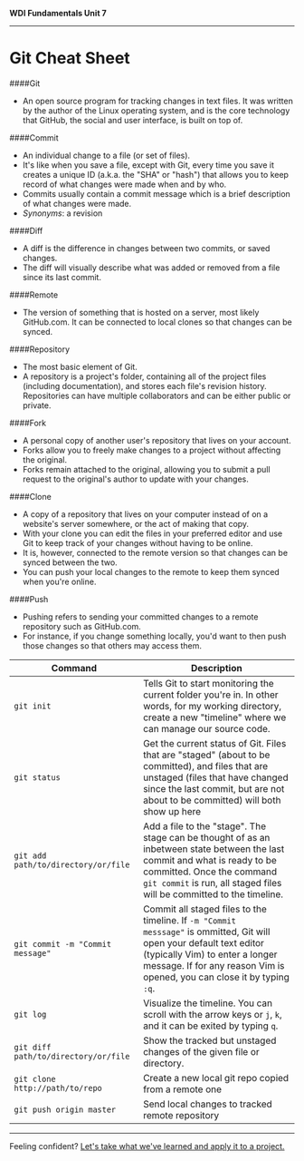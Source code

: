**WDI Fundamentals Unit 7**

---

# Git Cheat Sheet

####Git
* An open source program for tracking changes in text files. It was written by the author of the Linux operating system, and is the core technology that GitHub, the social and user interface, is built on top of.

####Commit
* An individual change to a file (or set of files).
* It's like when you save a file, except with Git, every time you save it creates a unique ID (a.k.a. the "SHA" or "hash") that allows you to keep record of what changes were made when and by who.
* Commits usually contain a commit message which is a brief description of what changes were made.
* *Synonyms*: a revision

####Diff
* A diff is the difference in changes between two commits, or saved changes.
* The diff will visually describe what was added or removed from a file since its last commit.

####Remote
* The version of something that is hosted on a server, most likely GitHub.com. It can be connected to local clones so that changes can be synced.

####Repository
* The most basic element of Git.
* A repository is a project's folder, containing all of the project files (including documentation), and stores each file's revision history. Repositories can have multiple collaborators and can be either public or private.

####Fork
* A personal copy of another user's repository that lives on your account.
* Forks allow you to freely make changes to a project without affecting the original.
* Forks remain attached to the original, allowing you to submit a pull request to the original's author to update with your changes.

####Clone
* A copy of a repository that lives on your computer instead of on a website's server somewhere, or the act of making that copy.
* With your clone you can edit the files in your preferred editor and use Git to keep track of your changes without having to be online.
* It is, however, connected to the remote version so that changes can be synced between the two.
* You can push your local changes to the remote to keep them synced when you're online.

####Push
* Pushing refers to sending your committed changes to a remote repository such as GitHub.com.
* For instance, if you change something locally, you'd want to then push those changes so that others may access them.


Command                                    | Description
---                                        | ---
`git init`                                 | Tells Git to start monitoring the current folder you're in. In other words, for my working directory, create a new "timeline" where we can manage our source code.
`git status`                               | Get the current status of Git. Files that are "staged" (about to be committed), and files that are unstaged (files that have changed since the last commit, but are not about to be committed) will both show up here
`git add path/to/directory/or/file`        | Add a file to the "stage". The stage can be thought of as an inbetween state between the last commit and what is ready to be committed. Once the command `git commit` is run, all staged files will be committed to the timeline.
<code>git commit -m "Commit message"</code>| Commit all staged files to the timeline. If <code>-m "Commit messsage"</code> is ommitted, Git will open your default text editor (typically Vim) to enter a longer message. If for any reason Vim is opened, you can close it by typing `:q`.
`git log`                                  | Visualize the timeline. You can scroll with the arrow keys or `j`, `k`, and it can be exited by typing `q`.
`git diff path/to/directory/or/file`       | Show the tracked but unstaged changes of the given file or directory.
`git clone http://path/to/repo`            | Create a new local git repo copied from a remote one
`git push origin master`                   | Send local changes to tracked remote repository

---

Feeling confident? [Let's take what we've learned and apply it to a project.](09_assessment.md)

